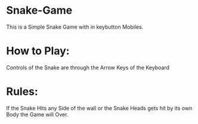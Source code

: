 # Snake-Game
This is a Simple Snake Game with in keybutton Mobiles.

# How to Play:
Controls of the Snake are through the Arrow Keys of the Keyboard

# Rules:
If the Snake Hits any Side of the wall or the Snake Heads gets hit by its own Body the Game will Over.
